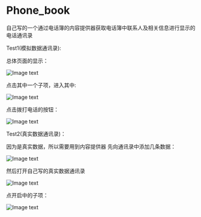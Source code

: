 # Phone_book
自己写的一个通过电话簿的内容提供器获取电话簿中联系人及相关信息进行显示的电话通讯录

Test1(模拟数据通讯录):

总体页面的显示：

![Image text](https://github.com/Leezps/Phone_book/blob/master/IHelpYou/1.png)
 
点击其中一个子项，进入其中:

![Image text](https://github.com/Leezps/Phone_book/blob/master/IHelpYou/5.png)
 
点击拨打电话的按钮：

![Image text](https://github.com/Leezps/Phone_book/blob/master/IHelpYou/6.png)
 

Test2(真实数据通讯录)：

因为是真实数据，所以需要用到内容提供器
先向通讯录中添加几条数据：

![Image text](https://github.com/Leezps/Phone_book/blob/master/IHelpYou/2.png)
 
然后打开自己写的真实数据通讯录

![Image text](https://github.com/Leezps/Phone_book/blob/master/IHelpYou/3.png)
 
点开启中的子项：

![Image text](https://github.com/Leezps/Phone_book/blob/master/IHelpYou/4.png)
 

